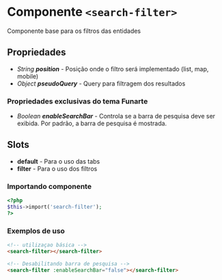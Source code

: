 # Componente `<search-filter>`
Componente base para os filtros das entidades
  
## Propriedades
- *String **position*** - Posição onde o filtro será implementado (list, map, mobile)
- *Object **pseudoQuery*** - Query para filtragem dos resultados

### Propriedades exclusivas do tema Funarte
- *Boolean **enableSearchBar*** - Controla se a barra de pesquisa deve ser exibida. Por padrão, a barra de pesquisa é mostrada.

## Slots
- **default** - Para o uso das tabs
- **filter** - Para o uso dos filtros

### Importando componente
```PHP
<?php 
$this->import('search-filter');
?>
```
### Exemplos de uso
```HTML
<!-- utilizaçao básica -->
<search-filter></search-filter>
```
```HTML
<!-- Desabilitando barra de pesquisa -->
<search-filter :enableSearchBar="false"></search-filter>
```